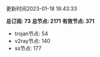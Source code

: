 更新时间2023-01-18 18:43:33

**总订阅: 73**
**总节点: 2171**
**有效节点: 371**
- trojan节点: 54
- v2ray节点: 140
- ss节点: 177
